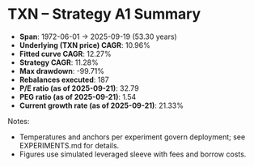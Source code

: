 # TXN – Strategy A1 Summary

- **Span**: 1972-06-01 → 2025-09-19 (53.30 years)
- **Underlying (TXN price) CAGR**: 10.96%
- **Fitted curve CAGR**: 12.27%
- **Strategy CAGR**: 11.28%
- **Max drawdown**: -99.71%
- **Rebalances executed**: 187
- **P/E ratio (as of 2025-09-21)**: 32.79
- **PEG ratio (as of 2025-09-21)**: 1.54
- **Current growth rate (as of 2025-09-21)**: 21.33%

Notes:

- Temperatures and anchors per experiment govern deployment; see EXPERIMENTS.md for details.
- Figures use simulated leveraged sleeve with fees and borrow costs.
